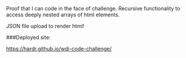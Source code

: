 Proof that I can code in the face of challenge. Recursive functionality to access deeply nested arrays of html elements.

JSON file upload to render html!

###Deployed site:

https://hardr.github.io/wdi-code-challenge/
